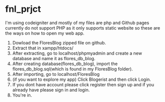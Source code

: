 # fnl_prjct
 
 I'm using codeigniter and mostly of my files are php and Github pages currently do not support PHP as it only supports static website so these are the ways on how to open my web app.

1. Dowload the FloresBlog zipped file on github.
2. Extract that in xampp/htdocs/
3. After extracting, go to localhost/phpmyadmin and create a new database and name it as flores_db_blog.
4. After creating database(flores_db_blog), import the flores_db_blog.sql(which is found in my FloresBlog folder).
5. After importing, go to localhost/FloresBlog
6. (if you want to explore my app) Click Blogerist and then click Login.
7. If you dont have account please click register then sign up and if you already have please sign in and login.
8. You're in.
